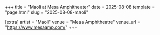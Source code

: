 +++
title = "Maoli at Mesa Amphitheater"
date = 2025-08-08
template = "page.html"
slug = "2025-08-08-maoli"

[extra]
artist = "Maoli"
venue = "Mesa Amphitheatre"
venue_url = "https://www.mesaamp.com/"
+++
